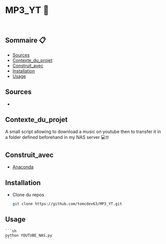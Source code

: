 # MP3_YT 🎵

<!-- ![Screenshot](https://github.com/tomcdev63/VERS_LINFINI_ET_AU_DELA/blob/main/windows/data/celestron.png?raw=true) -->

<!-- PROJECT LOGO -->
<br />
<p align="center">

<!-- SOMMAIRE -->
## Sommaire 📋

* [Sources](#sources)
* [Contexte_du_projet](#contexte_du_projet)
* [Construit_avec](#Construit_avec)
* [Installation](#Installation)
* [Usage](#usage)
 
<!-- SOURCES -->
## Sources

* 

<!-- CONTEXTE DU PROJET -->
## Contexte_du_projet 

A small script allowing to download a music on youtube then to transfer it in a folder defined beforehand in my NAS server 💻🤓

<!-- ![Screenshot](https://github.com/tomcdev63/VERS_LINFINI_ET_AU_DELA/blob/main/windows/data/Capture.PNG?raw=true) -->

<!-- CONSTRUIT AVEC -->
## Construit_avec 

* [Anaconda](https://www.anaconda.com/)

<!-- INSTALLATION -->
## Installation

* Clone du repos

    ```sh
    git clone https://github.com/tomcdev63/MP3_YT.git
    ```
    
<!-- USAGE -->
## Usage 

    ```sh
    python YOUTUBE_NAS.py
    ```
<!-- ![Screenshot](https://raw.githubusercontent.com/tomcdev63/VERS_LINFINI_ET_AU_DELA/main/windows/data/buzz.jpg) -->





